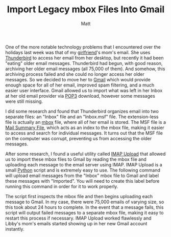 ﻿---
title: Import Legacy mbox Files Into Gmail
author: Matt
layout: post
permalink: /2012/01/import-legacy-mbox-files-into-gmail/
categories:
  - Development
tags:
  - thunderbird
  - tutorial
---

One of the more notable technology problems that I encountered over the holidays last week was that of my [girlfriend][1]'s mom's email. She uses [Thunderbird][2] to access her email from her desktop, but recently it had been "eating" older email messages. Thunderbird had begun, with good reason, archiving her older email messages (all 75,000 of them). And somehow, this archiving process failed and she could no longer access her older messages. So we decided to move her to [Gmail][3] which would provide enough space for all of her email, improved spam filtering, and a much easier user interface. Gmail allowed us to import what was left in her Inbox at her old email provider via [POP3][4] download, however some messages were still missing.

 [1]: http://elizabethpuccinelli.com/
 [2]: http://www.mozilla.org/en-US/thunderbird/
 [3]: https://gmail.com
 [4]: http://en.wikipedia.org/wiki/Post_Office_Protocol

I did some research and found that Thunderbird organizes email into two separate files: an "Inbox" file and an "Inbox.msf" file. The extension-less file is actually an [mbox][5] file, where all of her email is stored. The MSF file is a [Mail Summary File][6], which acts as an index to the mbox file, making it easier to access and search for individual messages. It turns out that the MSF file on the computer was corrupt, preventing us from accessing the older messages.

 [5]: http://en.wikipedia.org/wiki/Mbox
 [6]: http://en.wikipedia.org/wiki/Mork_(file_format)

After some research, I found a useful utility called [IMAP Upload][7] that allowed us to import these mbox files to Gmail by reading the mbox file and uploading each message to the email server using IMAP. IMAP Upload is a small [Python][8] script and is extremely easy to use. The following command will upload email messages from the "Inbox" mbox file to Gmail and label these messages with "Imported". You will need to create this label before running this command in order for it to work properly.

 [7]: http://imap-upload.sourceforge.net/
 [8]: http://python.org/

<script src="https://gist.github.com/mbmccormick/1560472.js"> </script>

The script first inspects the mbox file and then begins uploading each message to Gmail. In my case, there were 75,000 emails of varying size, so this took about 24 hours to complete. In the event that a message fails, this script will output failed messages to a separate mbox file, making it easy to restart this process if necessary. IMAP Upload worked flawlessly and Libby's mom's emails started showing up in her new Gmail account instantly.

